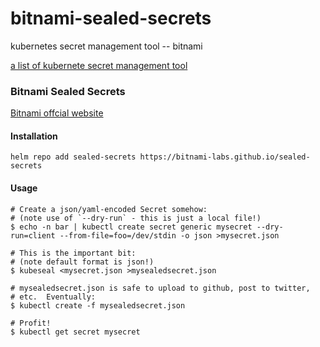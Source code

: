 # bitnami-sealed-secrets
kubernetes secret management tool -- bitnami 

[a list of kubernete secret management tool](https://argoproj.github.io/argo-cd/operator-manual/secret-management/)


### Bitnami Sealed Secrets
[Bitnami offcial website](https://github.com/bitnami-labs/sealed-secrets#sealed-secrets-for-kubernetes)

#### Installation 
```
helm repo add sealed-secrets https://bitnami-labs.github.io/sealed-secrets
```


#### Usage
```
# Create a json/yaml-encoded Secret somehow:
# (note use of `--dry-run` - this is just a local file!)
$ echo -n bar | kubectl create secret generic mysecret --dry-run=client --from-file=foo=/dev/stdin -o json >mysecret.json

# This is the important bit:
# (note default format is json!)
$ kubeseal <mysecret.json >mysealedsecret.json

# mysealedsecret.json is safe to upload to github, post to twitter,
# etc.  Eventually:
$ kubectl create -f mysealedsecret.json

# Profit!
$ kubectl get secret mysecret
```
